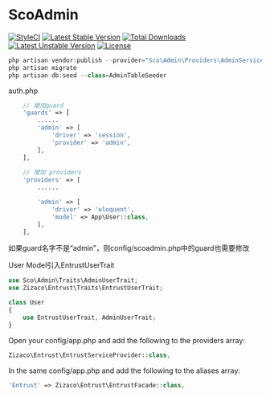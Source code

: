 # ScoAdmin

[![StyleCI](https://styleci.io/repos/72430639/shield?branch=master)](https://styleci.io/repos/72430639)
[![Latest Stable Version](https://poser.pugx.org/scolib/admin/v/stable)](https://packagist.org/packages/scolib/admin)
[![Total Downloads](https://poser.pugx.org/scolib/admin/downloads)](https://packagist.org/packages/scolib/admin)
[![Latest Unstable Version](https://poser.pugx.org/scolib/admin/v/unstable)](https://packagist.org/packages/scolib/admin)
[![License](https://poser.pugx.org/scolib/admin/license)](https://packagist.org/packages/scolib/admin)


```php
php artisan vendor:publish --provider="Sco\Admin\Providers\AdminServiceProvider"
php artisan migrate
php artisan db:seed --class=AdminTableSeeder
```

auth.php

```php
    // 增加guard
    'guards' => [
        ......
        'admin' => [
            'driver' => 'session',
            'provider' => 'admin',
        ],
    ],
    
    // 增加 providers
    'providers' => [
        ......

        'admin' => [
            'driver' => 'eloquent',
            'model' => App\User::class,
        ],
    ],
```
如果guard名字不是“admin”，则config/scoadmin.php中的guard也需要修改

User Model引入EntrustUserTrait
```php
use Sco\Admin\Traits\AdminUserTrait;
use Zizaco\Entrust\Traits\EntrustUserTrait;

class User
{
    use EntrustUserTrait, AdminUserTrait;
}
```

Open your config/app.php and add the following to the providers array:
```php
Zizaco\Entrust\EntrustServiceProvider::class,
```

In the same config/app.php and add the following to the aliases array:

```php
'Entrust' => Zizaco\Entrust\EntrustFacade::class,

```


